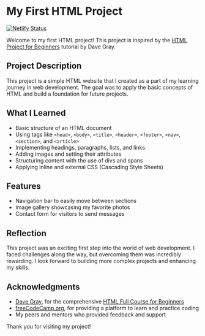 # My First HTML Project

[![Netlify Status](https://api.netlify.com/api/v1/badges/c5bfaed1-321e-412d-a4f4-affc372a2645/deploy-status)](https://app.netlify.com/sites/my-first-html-project-website/deploys)

Welcome to my first HTML project! This project is inspired by the [HTML Project for Beginners](https://www.youtube.com/watch?v=mJgBOIoGihA) tutorial by Dave Gray.

## Project Description

This project is a simple HTML website that I created as a part of my learning journey in web development. The goal was to apply the basic concepts of HTML and build a foundation for future projects.

## What I Learned

- Basic structure of an HTML document
- Using tags like `<head>`, `<body>`, `<title>`, `<header>`, `<footer>`, `<nav>`, `<section>`, and `<article>`
- Implementing headings, paragraphs, lists, and links
- Adding images and setting their attributes
- Structuring content with the use of divs and spans
- Applying inline and external CSS (Cascading Style Sheets)

## Features

- Navigation bar to easily move between sections
- Image gallery showcasing my favorite photos
- Contact form for visitors to send messages

## Reflection

This project was an exciting first step into the world of web development. I faced challenges along the way, but overcoming them was incredibly rewarding. I look forward to building more complex projects and enhancing my skills.

## Acknowledgments

- [Dave Gray](https://github.com/gitdagray), for the comprehensive [HTML Full Course for Beginners](https://www.youtube.com/watch?v=mJgBOIoGihA)
- [freeCodeCamp.org](https://www.freecodecamp.org/news/learn-html-beginners-course/), for providing a platform to learn and practice coding
- My peers and mentors who provided feedback and support

Thank you for visiting my project!

